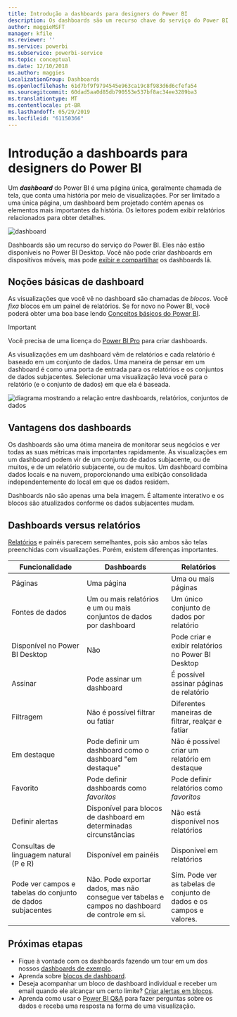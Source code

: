 ```yaml
---
title: Introdução a dashboards para designers do Power BI
description: Os dashboards são um recurso chave do serviço do Power BI. Eles são uma única página, geralmente chamada de tela, que conta uma história por meio de visualizações.
author: maggieMSFT
manager: kfile
ms.reviewer: ''
ms.service: powerbi
ms.subservice: powerbi-service
ms.topic: conceptual
ms.date: 12/10/2018
ms.author: maggies
LocalizationGroup: Dashboards
ms.openlocfilehash: 61d7bf9f9794545e963ca19c8f983d6d6cfefa54
ms.sourcegitcommit: 60dad5aa0d85db790553e537bf8ac34ee3289ba3
ms.translationtype: MT
ms.contentlocale: pt-BR
ms.lasthandoff: 05/29/2019
ms.locfileid: "61150366"
---
```

# <a name="intro-to-dashboards-for-power-bi-designers"></a>Introdução a dashboards para designers do Power BI

Um ***dashboard*** do Power BI é uma página única, geralmente chamada de tela, que conta uma história por meio de visualizações. Por ser limitado a uma única página, um dashboard bem projetado contém apenas os elementos mais importantes da história. Os leitores podem exibir relatórios relacionados para obter detalhes.

![dashboard](media/service-dashboards/power-bi-dashboard2.png)

Dashboards são um recurso do serviço do Power BI. Eles não estão disponíveis no Power BI Desktop. Você não pode criar dashboards em dispositivos móveis, mas pode [exibir e compartilhar](mobile-apps-view-dashboard.md) os dashboards lá.

## <a name="dashboard-basics"></a>Noções básicas de dashboard 

As visualizações que você vê no dashboard são chamadas de *blocos*. Você *fixa* blocos em um painel de relatórios. Se for novo no Power BI, você poderá obter uma boa base lendo [Conceitos básicos do Power BI](service-basic-concepts.md).

> [!IMPORTANT]
> Você precisa de uma licença do [Power BI Pro](service-free-vs-pro.md) para criar dashboards.

As visualizações em um dashboard vêm de relatórios e cada relatório é baseado em um conjunto de dados. Uma maneira de pensar em um dashboard é como uma porta de entrada para os relatórios e os conjuntos de dados subjacentes. Selecionar uma visualização leva você para o relatório (e o conjunto de dados) em que ela é baseada.

![diagrama mostrando a relação entre dashboards, relatórios, conjuntos de dados](media/service-dashboards/power-bi-diagram.png)

## <a name="advantages-of-dashboards"></a>Vantagens dos dashboards
Os dashboards são uma ótima maneira de monitorar seus negócios e ver todas as suas métricas mais importantes rapidamente. As visualizações em um dashboard podem vir de um conjunto de dados subjacente, ou de muitos, e de um relatório subjacente, ou de muitos. Um dashboard combina dados locais e na nuvem, proporcionando uma exibição consolidada independentemente do local em que os dados residem.

Dashboards não são apenas uma bela imagem. É altamente interativo e os blocos são atualizados conforme os dados subjacentes mudam.

## <a name="dashboards-versus-reports"></a>Dashboards versus relatórios
[Relatórios](service-reports.md) e painéis parecem semelhantes, pois são ambos são telas preenchidas com visualizações. Porém, existem diferenças importantes.

| **Funcionalidade** | **Dashboards** | **Relatórios** |
| --- | --- | --- |
| Páginas |Uma página |Uma ou mais páginas |
| Fontes de dados |Um ou mais relatórios e um ou mais conjuntos de dados por dashboard |Um único conjunto de dados por relatório |
| Disponível no Power BI Desktop |Não | Pode criar e exibir relatórios no Power BI Desktop |
| Assinar |Pode assinar um dashboard |É possível assinar páginas de relatório |
| Filtragem |Não é possível filtrar ou fatiar |Diferentes maneiras de filtrar, realçar e fatiar |
| Em destaque |Pode definir um dashboard como o dashboard "em destaque" |Não é possível criar um relatório em destaque |
| Favorito | Pode definir dashboards como *favoritos* | Pode definir relatórios como *favoritos*
| Definir alertas |Disponível para blocos de dashboard em determinadas circunstâncias |Não está disponível nos relatórios |
| Consultas de linguagem natural (P e R) |Disponível em painéis | Disponível em relatórios |
| Pode ver campos e tabelas do conjunto de dados subjacentes |Não. Pode exportar dados, mas não consegue ver tabelas e campos no dashboard de controle em si. |Sim. Pode ver as tabelas de conjunto de dados e os campos e valores. |


## <a name="next-steps"></a>Próximas etapas
* Fique à vontade com os dashboards fazendo um tour em um dos nossos [dashboards de exemplo](sample-tutorial-connect-to-the-samples.md).
* Aprenda sobre [blocos de dashboard](service-dashboard-tiles.md).
* Deseja acompanhar um bloco de dashboard individual e receber um email quando ele alcançar um certo limite? [Criar alertas em blocos](service-set-data-alerts.md).
* Aprenda como usar o [Power BI Q&A](power-bi-tutorial-q-and-a.md) para fazer perguntas sobre os dados e receba uma resposta na forma de uma visualização.
